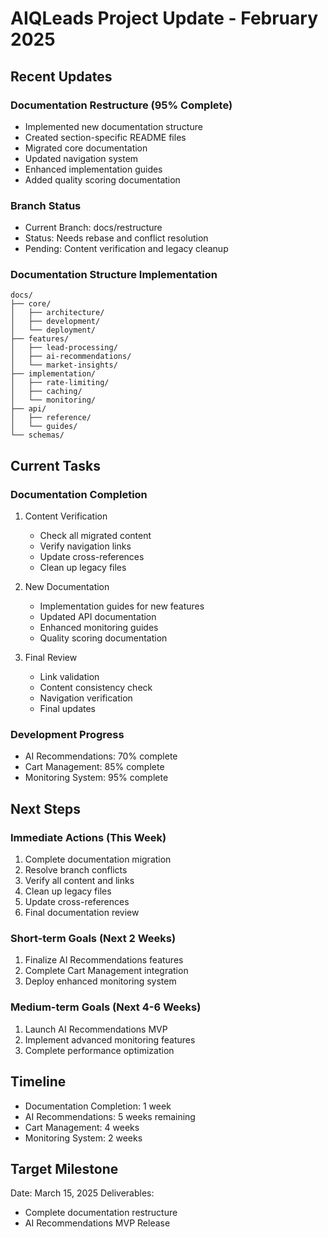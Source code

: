 # AIQLeads Project Update - February 2025

## Recent Updates

### Documentation Restructure (95% Complete)
- Implemented new documentation structure
- Created section-specific README files
- Migrated core documentation
- Updated navigation system
- Enhanced implementation guides
- Added quality scoring documentation

### Branch Status
- Current Branch: docs/restructure
- Status: Needs rebase and conflict resolution
- Pending: Content verification and legacy cleanup

### Documentation Structure Implementation
```
docs/
├── core/
│   ├── architecture/
│   ├── development/
│   └── deployment/
├── features/
│   ├── lead-processing/
│   ├── ai-recommendations/
│   └── market-insights/
├── implementation/
│   ├── rate-limiting/
│   ├── caching/
│   └── monitoring/
├── api/
│   ├── reference/
│   └── guides/
└── schemas/
```

## Current Tasks

### Documentation Completion
1. Content Verification
   - Check all migrated content
   - Verify navigation links
   - Update cross-references
   - Clean up legacy files

2. New Documentation
   - Implementation guides for new features
   - Updated API documentation
   - Enhanced monitoring guides
   - Quality scoring documentation

3. Final Review
   - Link validation
   - Content consistency check
   - Navigation verification
   - Final updates

### Development Progress
- AI Recommendations: 70% complete
- Cart Management: 85% complete
- Monitoring System: 95% complete

## Next Steps

### Immediate Actions (This Week)
1. Complete documentation migration
2. Resolve branch conflicts
3. Verify all content and links
4. Clean up legacy files
5. Update cross-references
6. Final documentation review

### Short-term Goals (Next 2 Weeks)
1. Finalize AI Recommendations features
2. Complete Cart Management integration
3. Deploy enhanced monitoring system

### Medium-term Goals (Next 4-6 Weeks)
1. Launch AI Recommendations MVP
2. Implement advanced monitoring features
3. Complete performance optimization

## Timeline
- Documentation Completion: 1 week
- AI Recommendations: 5 weeks remaining
- Cart Management: 4 weeks
- Monitoring System: 2 weeks

## Target Milestone
Date: March 15, 2025
Deliverables:
- Complete documentation restructure
- AI Recommendations MVP Release